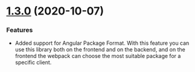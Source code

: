 <a name="1.3.0"></a>
# [1.3.0](https://github.com/ts-stack/markdown/releases/tag/1.3.0) (2020-10-07)

### Features

- Added support for Angular Package Format. With this feature you can use this library both on the frontend and on the backend, and on the frontend the webpack can choose the most suitable package for a specific client.

